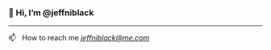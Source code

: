 ### 👋  Hi, I’m @jeffniblack

---

<!--- 
👀  I’m interested in ...
- 🌱  I’m currently learning ...
- 💞️  I’m looking to collaborate on ...
--->
📫&nbsp;&nbsp;&nbsp;How to reach me *[jeffniblack@me.com](mailto:jeffniblack@me.com)*

<!---
jeffniblack/jeffniblack is a ✨ special ✨ repository because its `README.md` (this file) appears on your GitHub profile.
You can click the Preview link to take a look at your changes.
--->
